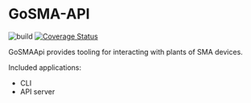 # GoSMA-API

![build](https://github.com/orlopau/go-sma-api/workflows/build/badge.svg)
[![Coverage Status](https://coveralls.io/repos/github/orlopau/go-sma-api/badge.svg?branch=master)](https://coveralls.io/github/orlopau/go-sma-api?branch=master)

GoSMAApi provides tooling for interacting with plants of SMA devices.

Included applications:
* CLI
* API server

